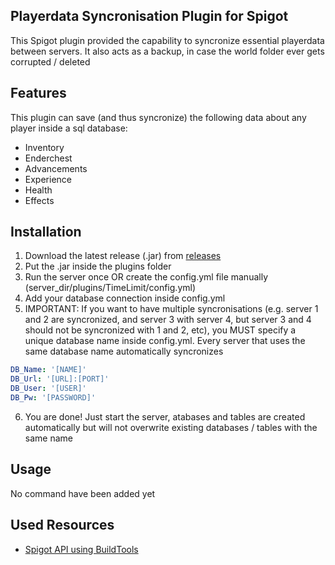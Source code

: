 ## Playerdata Syncronisation Plugin for Spigot

  This Spigot plugin provided the capability to syncronize essential playerdata between servers. It also acts as a backup, in case the world folder ever gets corrupted / deleted
  
## Features

This plugin can save (and thus syncronize) the following data about any player inside a sql database:
- Inventory
- Enderchest
- Advancements
- Experience
- Health
- Effects

## Installation

1) Download the latest release (.jar) from [releases](https://github.com/TillOttmann/InvSync/releases)
2) Put the .jar inside the plugins folder
3) Run the server once OR create the config.yml file manually (server_dir/plugins/TimeLimit/config.yml)
4) Add your database connection inside config.yml
5) IMPORTANT: If you want to have multiple syncronisations (e.g. server 1 and 2 are syncronized, and server 3 with server 4, but server
   3 and 4 should not be syncronized with 1 and 2, etc), you MUST specify a unique database name inside config.yml. Every server that
   uses the same database name automatically syncronizes

```yml
DB_Name: '[NAME]'
DB_Url: '[URL]:[PORT]'
DB_User: '[USER]'
DB_Pw: '[PASSWORD]'
```
6) You are done! Just start the server, atabases and tables are created automatically but will not overwrite existing databases / tables with the same name
    
## Usage

No command have been added yet

## Used Resources

 - [Spigot API using BuildTools](https://www.spigotmc.org/wiki/buildtools/)
